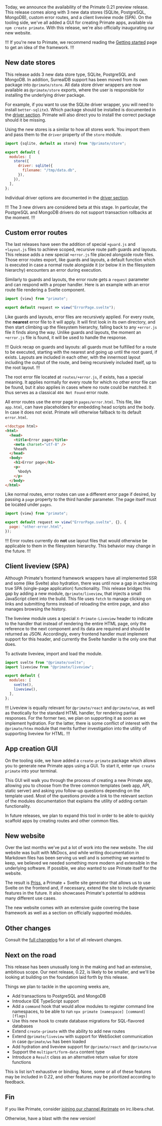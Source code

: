 Today, we announce the availability of the Primate 0.21 preview release. This
release comes along with 3 new data stores (SQLite, PostgreSQL, MongoDB), 
custom error routes, and a client liveview mode (SPA). On the tooling side,
we've all added a GUI for creating Primate apps, available via
`npm create primate`. With this release, we're also officially inaugurating our
new website.

!!!
If you're new to Primate, we recommend reading the [Getting
started](/guide/getting-started) page to get an idea of the framework.
!!!

## New date stores

This release adds 3 new data store type, SQLite, PostgreSQL and MongoDB. In
addition, SurrealDB support has been moved from its own package into
`@primate/store`. All data store driver wrappers are now available as 
`@primate/store` exports, where the user is responsible for installing the 
underlying driver package.

For example, if you want to use the SQLite driver wrapper, you will need to
install `better-sqlite3`. Which package should be installed is documented in
the [driver section][drivers]. Primate will also direct you to install the 
correct package should it be missing.

Using the new stores is a similar to how all stores work. You import them and
pass them to the `driver` property of the `store` module.

```js caption=primate.config.js
import {sqlite, default as store} from "@primate/store";

export default {
  modules: [
    store({
      driver: sqlite({
        filename: "/tmp/data.db",
      }),
    }),
  ],
};
```

Individual driver options are documented in the [driver section][drivers].

!!!
The 3 new drivers are considered beta at this stage. In particular, the
PostgreSQL and MongoDB drivers do not support transaction rollbacks at the
moment.
!!!

## Custom error routes

The last releases have seen the addition of special `+guard.js` and `+layout.js`
files to achieve scoped, recursive route path guards and  layouts. This release
adds a new special `+error.js` file placed alongside route files. Those error
routes export, like guards and layouts, a default function which is executed in
case a normal route alongside it (or below it in the filesystem hierarchy)
encounters an error during execution.

Similarly to guards and layouts, the error route gets a `request` parameter
and can respond with a proper handler. Here is an example with an error route
file rendering a Svelte component.
 
```js caption=routes/+error.js
import {view} from "primate";

export default request => view("ErrorPage.svelte");
```

Like guards and layouts, error files are recursively applied. For every route,
the **nearest** error file to it will apply. It will first look in its own 
directory, and then start climbing up the filesystem hierarchy, falling back to
any `+error.js` file it finds along the way. Unlike guards and layouts, the
moment an `+error.js` file is found, it will be used to handle the response.

!!!
Quick recap on guards and layouts: all guards must be fulfilled for a route to
be executed, starting with the nearest and going up until the root guard, if 
exists. Layouts are included in each other, with the innermost layout including 
the output of the route, and being recursively included itself, up to the root
layout.
!!!

The root error file located at `routes/+error.js`, if exists, has a special
meaning. It applies normally for every route for which no other error file
can be found, but it also applies in cases where no route could be matched. It
thus serves as a classical `404 Not Found` error route.

All error routes use the error page in `pages/error.html`. This file, like
`app.html`, can have placeholders for embedding head scripts and the body. In
case it does not exist. Primate will otherwise fallback to its default 
`error.html`.

```html caption=pages/error.html
<!doctype html>
<html>
  <head>
    <title>Error page</title>
    <meta charset="utf-8" />
    %head%
  </head>
  <body>
    <h1>Error page</h1>
    <p>
      %body%
    </p>
  </body>
</html>
```

Like normal routes, error routes can use a different error page if desired, by
passing a `page` property to the third handler parameter. The page itself must
be located under `pages`.

```js caption=routes/+error.js
import {view} from "primate";

export default request => view("ErrorPage.svelte", {}, {
  page: "other-error.html",
});
```

!!!
Error routes currently do **not** use layout files that would otherwise be
applicable to them in the filesystem hierarchy. This behavior may change in
the future.
!!!

## Client liveview (SPA)

Although Primate's frontend framework wrappers have all implemented SSR and
some (like Svelte) also hydration, there was until now a gap in achieving true
SPA (single-page application) functionality. This release bridges this gap by 
adding a new module, `@primate/liveview`, that injects a small JavaScript client 
into the build. This file uses `fetch` to manage clicking on links and
submitting forms instead of reloading the entire page, and also manages browsing
the history.

The liveview module uses a special `X-Primate-Liveview` header to indicate to
the handler that instead of rendering the entire HTML page, only the reference
to the next component and its data are required and should be returned as JSON.
Accordingly, every frontend handler must implement support for this header, and
currently the Svelte handler is the only one that does.

To activate liveview, import and load the module.

```js caption=primate.config.js
import svelte from "@primate/svelte";
import liveview from "@primate/liveview";

export default {
  modules: [
    svelte(),
    liveview(),
  ],
};
```

!!!
Liveview is equally relevant for `@primate/react` and `@primate/vue`, as well
as theotically for the standard HTML handler, for rendering partial responses. 
For the former two, we plan on supporting it as soon as we implement hydration.
For the latter, there is some conflict of interest with the `@primate/htmx` 
module that merits further investigation into the utility of supporting 
liveview for HTML.
!!!

## App creation GUI

On the tooling side, we have added a `create-primate` package which allows you
to generate new Primate apps using a GUI. To start it, enter 
`npm create primate` into your terminal.

This GUI will walk you through the process of creating a new Primate app, 
allowing you to choose from the three common templates (web app, API, static
server) and asking you follow-up questions depending on the template used. Most
of the questions provide a link to the relevant section of the modules
documentation that explains the utility of adding certain functionality.

In future releases, we plan to expand this tool in order to be able to quickly
scaffold apps by creating routes and other common files.

## New website

Over the last months we've put a lot of work into the new website. The old
website was built with MkDocs, and while writing documentation in Markdown files
has been serving us well and is something we wanted to keep, we believed we
needed something more modern and extensible in the underlying software. If
possible, we also wanted to use Primate itself for the website.

The result is [Priss][priss], a Primate + Svelte site generator that allows us
to use Svelte on the frontend and, if necessary, extend the site to include
dynamic features in the future. It also showcases Primate's potential to
address many different use cases.

The new website comes with an extensive guide covering the base framework as
well as a section on officially supported modules.

## Other changes

Consult the [full changelog][changelog] for a list of all relevant changes.

## Next on the road

This release has been unusually long in the making and had an extensive,
ambitious scope. Our next release, 0.22, is likely to be smaller, and we'll be
looking at building on the foundation laid forth by this release.

Things we plan to tackle in the upcoming weeks are,

* Add transactions to PostgreSQL and MongoDB
* Introduce IDE TypeScript support
* Add a `command` hook that would allow modules to register command line
  namespaces, to be able to run `npx primate [namespace] [command] [flags]`
* Use this new hook to create database migrations for SQL-flavored databases
* Extend `create-primate` with the ability to add new routes
* Extend `@primate/liveview` with support for WebSocket communication in case
  `@primate/ws` has been loaded
* Add hydration and liveview support for `@primate/react` and `@primate/vue`
* Support the `multipart/form-data` content type
* Introduce a `Result` class as an alternative return value for store functions

This is list isn't exhaustive or binding. None, some or all of these features
may be included in 0.22, and other features may be prioritized according to
feedback.

## Fin

If you like Primate, consider [joining our channel #primate][irc] on 
irc.libera.chat.

Otherwise, have a blast with the new version!

[irc]: https://web.libera.chat/gamja#primate
[changelog]: https://github.com/primatejs/primate/releases/tag/0.21.2
[drivers]: /modules/drivers
[priss]: https://github.com/primatejs/priss
